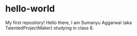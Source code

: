 # hello-world
My first repository!
Hello there, I am Sumanyu Aggarwal (aka TalentedProjectMaker) studying in class 8.
